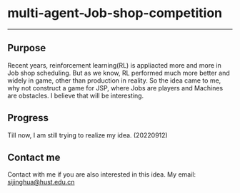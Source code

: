 # multi-agent-Job-shop-competition
---
## Purpose


Recent years, reinforcement learning(RL) is appliacted more and more in Job shop scheduling. But as we know, 
RL performed much more better and widely in game, other than production in reality. So the idea came to me, 
why not construct a game for JSP, where Jobs are players and Machines are obstacles. I believe that will be
interesting.


## Progress


Till now, I am still trying to realize my idea. (20220912)



## Contact me
Contact with me if you are also interested in this idea.
My email: sijinghua@hust.edu.cn
